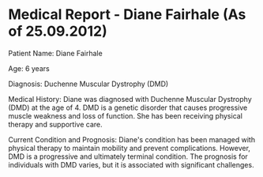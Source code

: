 # Medical Report - Diane Fairhale (As of 25.09.2012)

Patient Name: Diane Fairhale

Age: 6 years

Diagnosis: Duchenne Muscular Dystrophy (DMD)

Medical History: Diane was diagnosed with Duchenne Muscular Dystrophy (DMD) at the age of 4. DMD is a genetic disorder that causes progressive muscle weakness and loss of function. She has been receiving physical therapy and supportive care.

Current Condition and Prognosis:
Diane's condition has been managed with physical therapy to maintain mobility and prevent complications. However, DMD is a progressive and ultimately terminal condition. The prognosis for individuals with DMD varies, but it is associated with significant challenges.